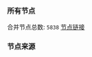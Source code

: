 ### 所有节点
合并节点总数: `5838`
[节点链接](https://github.com/rzhy1/33/raw/master/sub/sub_merge_base64.txt)

### 节点来源
